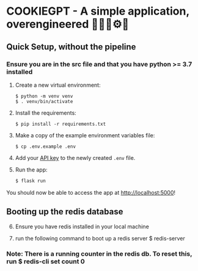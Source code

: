 # COOKIEGPT - A simple application, overengineered 👩‍🔧🔧⚙️🚀

## Quick Setup, without the pipeline

### Ensure you are in the src file and that you have python >= 3.7 installed 

1. Create a new virtual environment:

   ```bash/zsh
   $ python -m venv venv
   $ . venv/bin/activate
   ```

2. Install the requirements:

   ```bash/zsh
   $ pip install -r requirements.txt
   ```

3. Make a copy of the example environment variables file:

   ```bash/zsh
   $ cp .env.example .env
   ```

4. Add your [API key](https://beta.openai.com/account/api-keys) to the newly created `.env` file.

5. Run the app:

   ```bash
   $ flask run
   ```

You should now be able to access the app at [http://localhost:5000](http://localhost:5000)!

## Booting up the redis database
6. Ensure you have redis installed in your local machine

7. run the following command to boot up a redis server $ redis-server

### Note: There is a running counter in the redis db. To reset this, run $ redis-cli set count 0